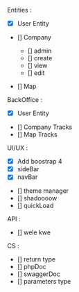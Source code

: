 
Entities :
 - [x] User Entity

 - [] Company
   - [] admin
   - [] create
   - [] view
   - [] edit

 - [] Map

BackOffice :
 - [x] User Entity
 - [] Company Tracks
 - [] Map Tracks

UI/UX :
 - [x] Add boostrap 4
 - [x] sideBar
 - [x] navBar
 - [] theme manager
 - [] shadoooow
 - [] quickLoad

API :
- [] wele kwe

CS :
 - [] return type
 - [] phpDoc
 - [] swaggerDoc
 - [] parameters type